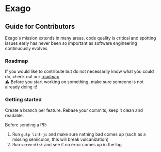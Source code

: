 # Exago

## Guide for Contributors

Exago's mission extends in many areas, code quality is critical and spotting issues early has never been so important as software engineering continuously evolves.  

### Roadmap

If you would like to contribute but do not necessarily know what you could do, check out our [roadmap](https://trello.com/b/IJ3UQ1nJ/exago-roadmap).  
:warning: Before you start working on something, make sure someone is not already doing it!

### Getting started

Create a branch per feature. Rebase your commits, keep it clean and readable.

Before sending a PR:

1. Run `gulp lint-js` and make sure nothing bad comes up (such as a missing semicolon, this will break vulcanization)
2. Run `serve:dist` and see if no error comes up in the log
